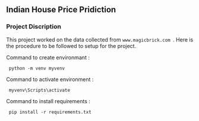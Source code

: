 ## Indian House Price Pridiction

### Project Discription

This project worked on the data collected from `www.magicbrick.com `. Here is the procedure to be followed to setup for the project.

 Command to create environmant :

` python -m venv myvenv`

Command to activate environment :

` myvenv\Scripts\activate`

Command to install requirements :

` pip install -r requirements.txt`





